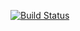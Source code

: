[![Build Status](https://app.travis-ci.com/NgxumzaLG/multi_fruit_basket.svg?branch=master)](https://app.travis-ci.com/NgxumzaLG/multi_fruit_basket)